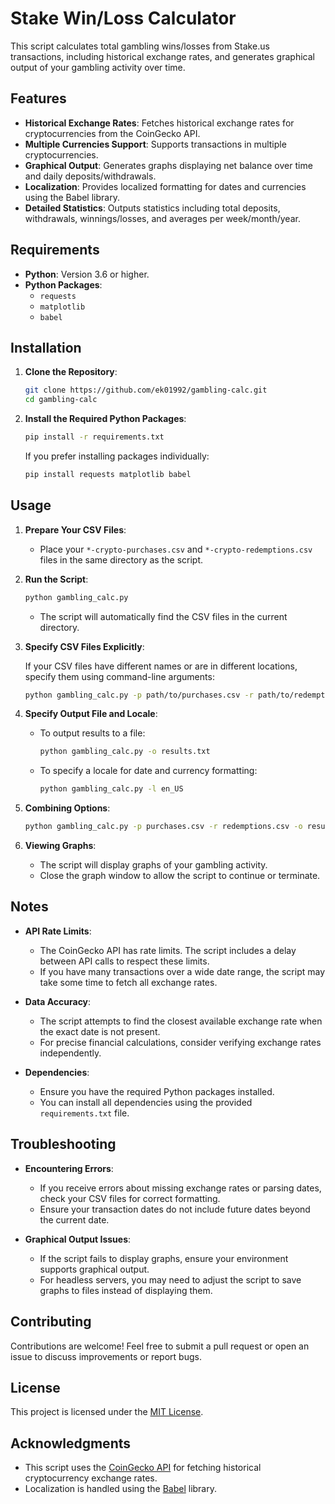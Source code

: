# Stake Win/Loss Calculator

This script calculates total gambling wins/losses from Stake.us transactions, including historical exchange rates, and generates graphical output of your gambling activity over time.

## Features

- **Historical Exchange Rates**: Fetches historical exchange rates for cryptocurrencies from the CoinGecko API.
- **Multiple Currencies Support**: Supports transactions in multiple cryptocurrencies.
- **Graphical Output**: Generates graphs displaying net balance over time and daily deposits/withdrawals.
- **Localization**: Provides localized formatting for dates and currencies using the Babel library.
- **Detailed Statistics**: Outputs statistics including total deposits, withdrawals, winnings/losses, and averages per week/month/year.

## Requirements

- **Python**: Version 3.6 or higher.
- **Python Packages**:
  - `requests`
  - `matplotlib`
  - `babel`

## Installation

1. **Clone the Repository**:

   ```bash
   git clone https://github.com/ek01992/gambling-calc.git
   cd gambling-calc
   ```

2. **Install the Required Python Packages**:

   ```bash
   pip install -r requirements.txt
   ```

   If you prefer installing packages individually:

   ```bash
   pip install requests matplotlib babel
   ```

## Usage

1. **Prepare Your CSV Files**:

   - Place your `*-crypto-purchases.csv` and `*-crypto-redemptions.csv` files in the same directory as the script.

2. **Run the Script**:

   ```bash
   python gambling_calc.py
   ```

   - The script will automatically find the CSV files in the current directory.

3. **Specify CSV Files Explicitly**:

   If your CSV files have different names or are in different locations, specify them using command-line arguments:

   ```bash
   python gambling_calc.py -p path/to/purchases.csv -r path/to/redemptions.csv
   ```

4. **Specify Output File and Locale**:

   - To output results to a file:

     ```bash
     python gambling_calc.py -o results.txt
     ```

   - To specify a locale for date and currency formatting:

     ```bash
     python gambling_calc.py -l en_US
     ```

5. **Combining Options**:

   ```bash
   python gambling_calc.py -p purchases.csv -r redemptions.csv -o results.txt -l fr_FR
   ```

6. **Viewing Graphs**:

   - The script will display graphs of your gambling activity.
   - Close the graph window to allow the script to continue or terminate.

## Notes

- **API Rate Limits**:

  - The CoinGecko API has rate limits. The script includes a delay between API calls to respect these limits.
  - If you have many transactions over a wide date range, the script may take some time to fetch all exchange rates.

- **Data Accuracy**:

  - The script attempts to find the closest available exchange rate when the exact date is not present.
  - For precise financial calculations, consider verifying exchange rates independently.

- **Dependencies**:

  - Ensure you have the required Python packages installed.
  - You can install all dependencies using the provided `requirements.txt` file.

## Troubleshooting

- **Encountering Errors**:

  - If you receive errors about missing exchange rates or parsing dates, check your CSV files for correct formatting.
  - Ensure your transaction dates do not include future dates beyond the current date.

- **Graphical Output Issues**:

  - If the script fails to display graphs, ensure your environment supports graphical output.
  - For headless servers, you may need to adjust the script to save graphs to files instead of displaying them.

## Contributing

Contributions are welcome! Feel free to submit a pull request or open an issue to discuss improvements or report bugs.

## License

This project is licensed under the [MIT License](LICENSE).

## Acknowledgments

- This script uses the [CoinGecko API](https://www.coingecko.com/en/api/documentation) for fetching historical cryptocurrency exchange rates.
- Localization is handled using the [Babel](https://babel.pocoo.org/en/latest/) library.
